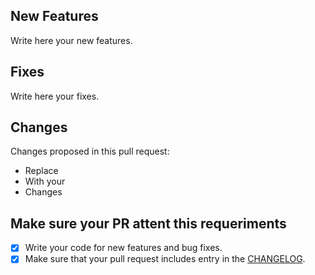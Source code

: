 ## New Features

Write here your new features.

## Fixes

Write here your fixes.

## Changes

Changes proposed in this pull request:
* Replace
* With your
* Changes

## Make sure your PR attent this requeriments

- [X] Write your code for new features and bug fixes.
- [X] Make sure that your pull request includes entry in the [CHANGELOG](CHANGELOG.md).
